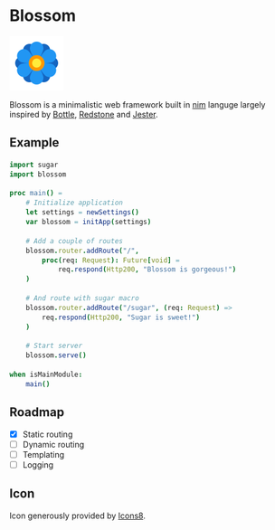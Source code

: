 # Blossom

![Blossom](./doc/blossom-icons8.png)

Blossom is a minimalistic web framework built in [nim](https://nim-lang.org/) languge largely inspired by [Bottle](http://bottlepy.org/docs/dev/), [Redstone](http://redstonedart.org/) and [Jester](https://github.com/dom96/jester).

## Example

```nim
import sugar
import blossom

proc main() =
    # Initialize application
    let settings = newSettings()
    var blossom = initApp(settings)

    # Add a couple of routes
    blossom.router.addRoute("/", 
        proc(req: Request): Future[void] = 
            req.respond(Http200, "Blossom is gorgeous!")
    )

    # And route with sugar macro
    blossom.router.addRoute("/sugar", (req: Request) =>
        req.respond(Http200, "Sugar is sweet!")
    )

    # Start server
    blossom.serve()

when isMainModule:
    main()
```

## Roadmap

- [x] Static routing
- [ ] Dynamic routing
- [ ] Templating
- [ ] Logging

## Icon

Icon generously provided by [Icons8](https://icons8.com/).
